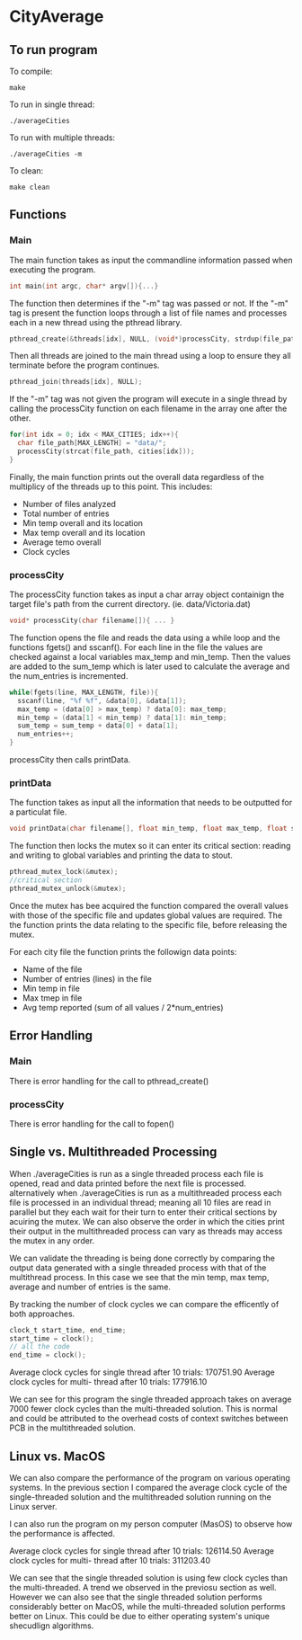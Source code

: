 # CityAverage

## To run program
To compile:
```
make
```

To run in single thread:
```
./averageCities
```

To run with multiple threads:
```
./averageCities -m
```

To clean:
```
make clean
```

## Functions
### Main
The main function takes as input the commandline information passed when executing the program.
```C
int main(int argc, char* argv[]){...}
```
The function then determines if the "-m" tag was passed or not. 
If the "-m" tag is present the function loops through a list of file names and processes each in a new thread using the pthread library.
```C
pthread_create(&threads[idx], NULL, (void*)processCity, strdup(file_path));
```
Then all threads are joined to the main thread using a loop to ensure they all terminate before the program continues.
```C
pthread_join(threads[idx], NULL);
```
If the "-m" tag was not given the program will execute in a single thread by calling the processCity function on each filename in the array one after the other.
```C
for(int idx = 0; idx < MAX_CITIES; idx++){
  char file_path[MAX_LENGTH] = "data/";
  processCity(strcat(file_path, cities[idx]));
}
```
Finally, the main function prints out the overall data regardless of the multiplicy of the threads up to this point.
This includes:
* Number of files analyzed
* Total number of entries
* Min temp overall and its location
* Max temp overall and its location
* Average temo overall 
* Clock cycles 

### processCity
The processCity function takes as input a char array object containign the target file's path from the current directory. (ie. data/Victoria.dat)
```C
void* processCity(char filename[]){ ... }
```
The function opens the file and reads the data using a while loop and the functions fgets() and sscanf(). For each line in the file the values are checked against a local variables max_temp and min_temp. Then the values are added to the sum_temp which is later used to calculate the average and the num_entries is incremented.
```C
while(fgets(line, MAX_LENGTH, file)){
  sscanf(line, "%f %f", &data[0], &data[1]);
  max_temp = (data[0] > max_temp) ? data[0]: max_temp;
  min_temp = (data[1] < min_temp) ? data[1]: min_temp;
  sum_temp = sum_temp + data[0] + data[1];
  num_entries++;
}
```
processCity then calls printData.

### printData
The function takes as input all the information that needs to be outputted for a particulat file. 
```C
void printData(char filename[], float min_temp, float max_temp, float sum_temp, int num_entries){...}
```
The function then locks the mutex so it can enter its critical section: reading and writing to global variables and printing the data to stout.
```C
pthread_mutex_lock(&mutex);
//critical section
pthread_mutex_unlock(&mutex);
```
Once the mutex has bee acquired the function compared the overall values with those of the specific file and updates global values are required. 
The the function prints the data relating to the specific file, before releasing the mutex.

For each city file the function prints the followign data points:
* Name of the file
* Number of entries (lines) in the file
* Min temp in file
* Max tmep in file
* Avg temp reported (sum of all values / 2*num_entries)

## Error Handling
### Main
There is error handling for the call to pthread_create()

### processCity
There is error handling for the call to fopen()

## Single vs. Multithreaded Processing
When ./averageCities is run as a single threaded process each file is opened, read and data printed before the next file is processed. 
alternatively when ./averageCities is run as a multithreaded process each file is processed in an individual thread; meaning all 10 files are read in parallel but they each wait for their turn to enter their critical sections by acuiring the mutex. We can also observe the order in which the cities print their output in the multithreaded process can vary as threads may access the mutex in any order.

We can validate the threading is being done correctly by comparing the output data generated with a single threaded process with that of the multithread process. In this case we see that the min temp, max temp, average and number of entries is the same.

By tracking the number of clock cycles we can compare the efficently of both approaches.
```C
clock_t start_time, end_time;
start_time = clock();
// all the code
end_time = clock();
```
Average clock cycles for single thread after 10 trials: 170751.90
Average clock cycles for multi- thread after 10 trials: 177916.10

We can see for this program the single threaded approach takes on average 7000 fewer clock cycles than the multi-threaded solution.
This is normal and could be attributed to the overhead costs of context switches between PCB in the multithreaded solution.

## Linux vs. MacOS
We can also compare the performance of the program on various operating systems. 
In the previous section I compared the average clock cycle of the single-threaded solution and the multithreaded solution running on the Linux server.

I can also run the program on my person computer (MasOS) to observe how the performance is affected.

Average clock cycles for single thread after 10 trials: 126114.50
Average clock cycles for multi- thread after 10 trials: 311203.40

We can see that the single threaded solution is using few clock cycles than the multi-threaded. A trend we observed in the previosu section as well. 
However we can also see that the single threaded solution performs considerably better on MacOS, while the multi-threaded solution performs better on Linux. This could be due to either operating system's unique shecudlign algorithms.

